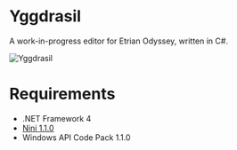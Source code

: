 Yggdrasil
=========

A work-in-progress editor for Etrian Odyssey, written in C#.

![Yggdrasil](http://i.imgur.com/DhLvJdZ.png)

Requirements
============

* .NET Framework 4
* [Nini 1.1.0](http://nini.sourceforge.net/)
* Windows API Code Pack 1.1.0
